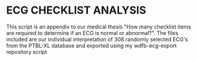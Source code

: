 # ECG CHECKLIST ANALYSIS

This script is an appendix to our medical thesis "How many checklist items are required to determine if an ECG is normal or abnormal?".
The files included are our individual interpretation of 308 randomly selected ECG's from the PTBL-XL database and exported using my wdfb-ecg-export repository script
